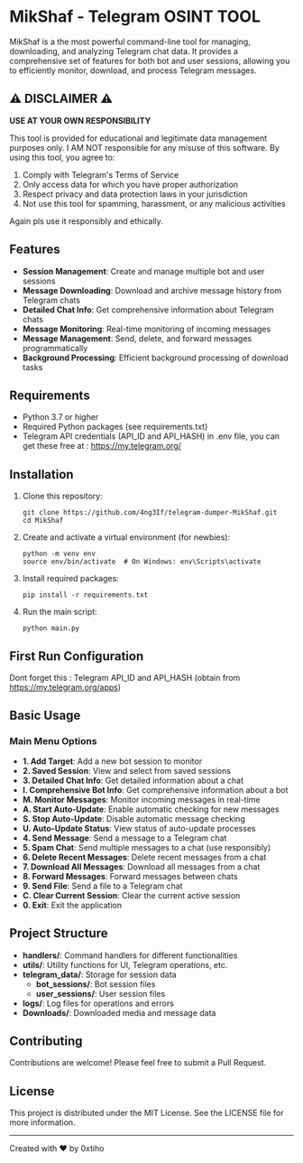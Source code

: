 # MikShaf - Telegram OSINT TOOL 

MikShaf is a the most powerful command-line tool for managing, downloading, and analyzing Telegram chat data. It provides a comprehensive set of features for both bot and user sessions, allowing you to efficiently monitor, download, and process Telegram messages.

## ⚠️ DISCLAIMER ⚠️

**USE AT YOUR OWN RESPONSIBILITY**

This tool is provided for educational and legitimate data management purposes only. I AM NOT responsible for any misuse of this software. By using this tool, you agree to:

1. Comply with Telegram's Terms of Service
2. Only access data for which you have proper authorization
3. Respect privacy and data protection laws in your jurisdiction
4. Not use this tool for spamming, harassment, or any malicious activities

Again pls use it responsibly and ethically.

## Features

- **Session Management**: Create and manage multiple bot and user sessions
- **Message Downloading**: Download and archive message history from Telegram chats
- **Detailed Chat Info**: Get comprehensive information about Telegram chats
- **Message Monitoring**: Real-time monitoring of incoming messages
- **Message Management**: Send, delete, and forward messages programmatically
- **Background Processing**: Efficient background processing of download tasks

## Requirements

- Python 3.7 or higher
- Required Python packages (see requirements.txt)
- Telegram API credentials (API_ID and API_HASH) in .env file, you can get these free at : https://my.telegram.org/

## Installation

1. Clone this repository:
   ```
   git clone https://github.com/4ng3If/telegram-dumper-MikShaf.git
   cd MikShaf
   ```

2. Create and activate a virtual environment (for newbies):
   ```
   python -m venv env
   source env/bin/activate  # On Windows: env\Scripts\activate
   ```

3. Install required packages:
   ```
   pip install -r requirements.txt
   ```

4. Run the main script:
   ```
   python main.py
   ```

## First Run Configuration

Dont forget this : Telegram API_ID and API_HASH (obtain from https://my.telegram.org/apps)

## Basic Usage

### Main Menu Options

- **1. Add Target**: Add a new bot session to monitor
- **2. Saved Session**: View and select from saved sessions
- **3. Detailed Chat Info**: Get detailed information about a chat
- **I. Comprehensive Bot Info**: Get comprehensive information about a bot
- **M. Monitor Messages**: Monitor incoming messages in real-time
- **A. Start Auto-Update**: Enable automatic checking for new messages
- **S. Stop Auto-Update**: Disable automatic message checking
- **U. Auto-Update Status**: View status of auto-update processes
- **4. Send Message**: Send a message to a Telegram chat
- **5. Spam Chat**: Send multiple messages to a chat (use responsibly)
- **6. Delete Recent Messages**: Delete recent messages from a chat
- **7. Download All Messages**: Download all messages from a chat
- **8. Forward Messages**: Forward messages between chats
- **9. Send File**: Send a file to a Telegram chat
- **C. Clear Current Session**: Clear the current active session
- **0. Exit**: Exit the application

## Project Structure

- **handlers/**: Command handlers for different functionalities
- **utils/**: Utility functions for UI, Telegram operations, etc.
- **telegram_data/**: Storage for session data
  - **bot_sessions/**: Bot session files
  - **user_sessions/**: User session files
- **logs/**: Log files for operations and errors
- **Downloads/**: Downloaded media and message data

## Contributing

Contributions are welcome! Please feel free to submit a Pull Request.

## License

This project is distributed under the MIT License. See the LICENSE file for more information.

---

Created with ❤️ by 0xtiho

